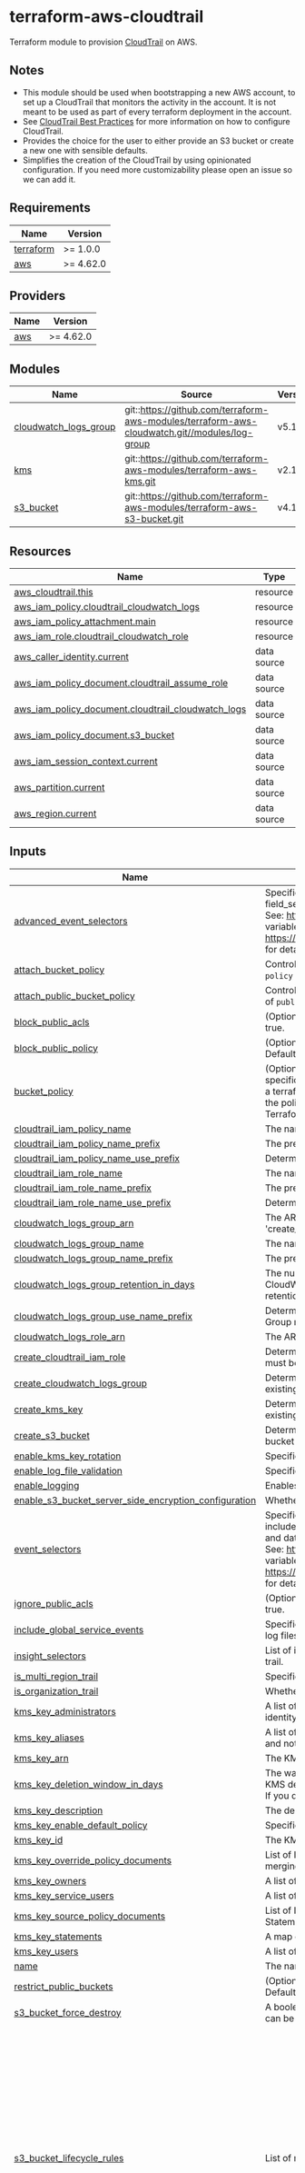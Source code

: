 # terraform-aws-cloudtrail

Terraform module to provision [CloudTrail](https://aws.amazon.com/cloudtrail/) on AWS.

## Notes

* This module should be used when bootstrapping a new AWS account, to set up a CloudTrail that monitors the activity in the account. It is not meant to be used as part of every terraform deployment in the account.
* See [CloudTrail Best Practices](https://aws.amazon.com/blogs/mt/aws-cloudtrail-best-practices/) for more information on how to configure CloudTrail.
* Provides the choice for the user to either provide an S3 bucket or create a new one with sensible defaults.
* Simplifies the creation of the CloudTrail by using opinionated configuration. If you need more customizability please open an issue so we can add it.

<!-- BEGINNING OF PRE-COMMIT-TERRAFORM DOCS HOOK -->
## Requirements

| Name | Version |
|------|---------|
| <a name="requirement_terraform"></a> [terraform](#requirement\_terraform) | >= 1.0.0 |
| <a name="requirement_aws"></a> [aws](#requirement\_aws) | >= 4.62.0 |

## Providers

| Name | Version |
|------|---------|
| <a name="provider_aws"></a> [aws](#provider\_aws) | >= 4.62.0 |

## Modules

| Name | Source | Version |
|------|--------|---------|
| <a name="module_cloudwatch_logs_group"></a> [cloudwatch\_logs\_group](#module\_cloudwatch\_logs\_group) | git::https://github.com/terraform-aws-modules/terraform-aws-cloudwatch.git//modules/log-group | v5.1.0 |
| <a name="module_kms"></a> [kms](#module\_kms) | git::https://github.com/terraform-aws-modules/terraform-aws-kms.git | v2.1.0 |
| <a name="module_s3_bucket"></a> [s3\_bucket](#module\_s3\_bucket) | git::https://github.com/terraform-aws-modules/terraform-aws-s3-bucket.git | v4.1.0 |

## Resources

| Name | Type |
|------|------|
| [aws_cloudtrail.this](https://registry.terraform.io/providers/hashicorp/aws/latest/docs/resources/cloudtrail) | resource |
| [aws_iam_policy.cloudtrail_cloudwatch_logs](https://registry.terraform.io/providers/hashicorp/aws/latest/docs/resources/iam_policy) | resource |
| [aws_iam_policy_attachment.main](https://registry.terraform.io/providers/hashicorp/aws/latest/docs/resources/iam_policy_attachment) | resource |
| [aws_iam_role.cloudtrail_cloudwatch_role](https://registry.terraform.io/providers/hashicorp/aws/latest/docs/resources/iam_role) | resource |
| [aws_caller_identity.current](https://registry.terraform.io/providers/hashicorp/aws/latest/docs/data-sources/caller_identity) | data source |
| [aws_iam_policy_document.cloudtrail_assume_role](https://registry.terraform.io/providers/hashicorp/aws/latest/docs/data-sources/iam_policy_document) | data source |
| [aws_iam_policy_document.cloudtrail_cloudwatch_logs](https://registry.terraform.io/providers/hashicorp/aws/latest/docs/data-sources/iam_policy_document) | data source |
| [aws_iam_policy_document.s3_bucket](https://registry.terraform.io/providers/hashicorp/aws/latest/docs/data-sources/iam_policy_document) | data source |
| [aws_iam_session_context.current](https://registry.terraform.io/providers/hashicorp/aws/latest/docs/data-sources/iam_session_context) | data source |
| [aws_partition.current](https://registry.terraform.io/providers/hashicorp/aws/latest/docs/data-sources/partition) | data source |
| [aws_region.current](https://registry.terraform.io/providers/hashicorp/aws/latest/docs/data-sources/region) | data source |

## Inputs

| Name | Description | Type | Default | Required |
|------|-------------|------|---------|:--------:|
| <a name="input_advanced_event_selectors"></a> [advanced\_event\_selectors](#input\_advanced\_event\_selectors) | Specifies an advanced event selector for fine-grained event logging. Includes name and field\_selectors.<br>See: https://www.terraform.io/docs/providers/aws/r/cloudtrail.html for details on this variable and https://docs.aws.amazon.com/awscloudtrail/latest/APIReference/API_EventSelector.html for details on the underlying API. | `any` | `[]` | no |
| <a name="input_attach_bucket_policy"></a> [attach\_bucket\_policy](#input\_attach\_bucket\_policy) | Controls if S3 bucket should have bucket policy attached (set to `true` to use value of `policy` as bucket policy) | `bool` | `true` | no |
| <a name="input_attach_public_bucket_policy"></a> [attach\_public\_bucket\_policy](#input\_attach\_public\_bucket\_policy) | Controls if S3 bucket should have public bucket policy attached (set to `true` to use value of `public_policy` as bucket policy) | `bool` | `true` | no |
| <a name="input_block_public_acls"></a> [block\_public\_acls](#input\_block\_public\_acls) | (Optional) Whether Amazon S3 should block public ACLs for this bucket. Defaults to true. | `bool` | `true` | no |
| <a name="input_block_public_policy"></a> [block\_public\_policy](#input\_block\_public\_policy) | (Optional) Whether Amazon S3 should block public bucket policies for this bucket. Defaults to true. | `bool` | `true` | no |
| <a name="input_bucket_policy"></a> [bucket\_policy](#input\_bucket\_policy) | (Optional) A valid bucket policy JSON document. Note that if the policy document is not specific enough (but still valid), Terraform may view the policy as constantly changing in a terraform plan. In this case, please make sure you use the verbose/specific version of the policy. For more information about building AWS IAM policy documents with Terraform, see the AWS IAM Policy Document Guide. | `string` | `null` | no |
| <a name="input_cloudtrail_iam_policy_name"></a> [cloudtrail\_iam\_policy\_name](#input\_cloudtrail\_iam\_policy\_name) | The name of the IAM policy to be created for the CloudTrail to send logs to CloudWatch. | `string` | `""` | no |
| <a name="input_cloudtrail_iam_policy_name_prefix"></a> [cloudtrail\_iam\_policy\_name\_prefix](#input\_cloudtrail\_iam\_policy\_name\_prefix) | The prefix to use for the IAM policy name. | `string` | `""` | no |
| <a name="input_cloudtrail_iam_policy_name_use_prefix"></a> [cloudtrail\_iam\_policy\_name\_use\_prefix](#input\_cloudtrail\_iam\_policy\_name\_use\_prefix) | Determines whether to use the CloudTrail name as a prefix for the IAM policy name. | `bool` | `true` | no |
| <a name="input_cloudtrail_iam_role_name"></a> [cloudtrail\_iam\_role\_name](#input\_cloudtrail\_iam\_role\_name) | The name of the IAM role to be created for the CloudTrail to send logs to CloudWatch. | `string` | `""` | no |
| <a name="input_cloudtrail_iam_role_name_prefix"></a> [cloudtrail\_iam\_role\_name\_prefix](#input\_cloudtrail\_iam\_role\_name\_prefix) | The prefix to use for the IAM role name. | `string` | `""` | no |
| <a name="input_cloudtrail_iam_role_name_use_prefix"></a> [cloudtrail\_iam\_role\_name\_use\_prefix](#input\_cloudtrail\_iam\_role\_name\_use\_prefix) | Determines whether to use the CloudTrail name as a prefix for the IAM role name. | `bool` | `true` | no |
| <a name="input_cloudwatch_logs_group_arn"></a> [cloudwatch\_logs\_group\_arn](#input\_cloudwatch\_logs\_group\_arn) | The ARN of the existing CloudWatch Log Group to be used if 'create\_cloudwatch\_log\_group' is set to false. | `string` | `""` | no |
| <a name="input_cloudwatch_logs_group_name"></a> [cloudwatch\_logs\_group\_name](#input\_cloudwatch\_logs\_group\_name) | The name of the CloudWatch Log Group to which CloudTrail events will be delivered. | `string` | `""` | no |
| <a name="input_cloudwatch_logs_group_name_prefix"></a> [cloudwatch\_logs\_group\_name\_prefix](#input\_cloudwatch\_logs\_group\_name\_prefix) | The prefix to use for the CloudWatch Log Group name. | `string` | `""` | no |
| <a name="input_cloudwatch_logs_group_retention_in_days"></a> [cloudwatch\_logs\_group\_retention\_in\_days](#input\_cloudwatch\_logs\_group\_retention\_in\_days) | The number of days log events are kept in CloudWatch Logs. When an object expires, CloudWatch Logs automatically deletes it. If you don't specify a value, the default retention period is never expire. | `number` | `90` | no |
| <a name="input_cloudwatch_logs_group_use_name_prefix"></a> [cloudwatch\_logs\_group\_use\_name\_prefix](#input\_cloudwatch\_logs\_group\_use\_name\_prefix) | Determines whether to use the CloudTrail name as a prefix for the CloudWatch Log Group name. | `bool` | `true` | no |
| <a name="input_cloudwatch_logs_role_arn"></a> [cloudwatch\_logs\_role\_arn](#input\_cloudwatch\_logs\_role\_arn) | The ARN of the role that the CloudTrail will assume to write to CloudWatch logs. | `string` | `""` | no |
| <a name="input_create_cloudtrail_iam_role"></a> [create\_cloudtrail\_iam\_role](#input\_create\_cloudtrail\_iam\_role) | Determines whether to create an IAM role for the CloudTrail. If not, an existing role name must be provided. | `bool` | `true` | no |
| <a name="input_create_cloudwatch_logs_group"></a> [create\_cloudwatch\_logs\_group](#input\_create\_cloudwatch\_logs\_group) | Determines whether to create a CloudWatch Log Group for CloudTrail logs. If not, an existing log group ARN must be provided. | `bool` | `true` | no |
| <a name="input_create_kms_key"></a> [create\_kms\_key](#input\_create\_kms\_key) | Determines whether to create a KMS key for encrypting CloudTrail logs. If not, an existing key ARN must be provided. | `bool` | `true` | no |
| <a name="input_create_s3_bucket"></a> [create\_s3\_bucket](#input\_create\_s3\_bucket) | Determines whether to create an S3 bucket for storing CloudTrail logs. If not, an existing bucket name must be provided. | `bool` | `true` | no |
| <a name="input_enable_kms_key_rotation"></a> [enable\_kms\_key\_rotation](#input\_enable\_kms\_key\_rotation) | Specifies whether key rotation is enabled. Defaults to `true` | `bool` | `true` | no |
| <a name="input_enable_log_file_validation"></a> [enable\_log\_file\_validation](#input\_enable\_log\_file\_validation) | Specifies whether log file integrity validation is enabled. | `bool` | `true` | no |
| <a name="input_enable_logging"></a> [enable\_logging](#input\_enable\_logging) | Enables logging for the trail. Defaults to true. | `bool` | `true` | no |
| <a name="input_enable_s3_bucket_server_side_encryption_configuration"></a> [enable\_s3\_bucket\_server\_side\_encryption\_configuration](#input\_enable\_s3\_bucket\_server\_side\_encryption\_configuration) | Whether to enable server-side encryption configuration. | `bool` | `true` | no |
| <a name="input_event_selectors"></a> [event\_selectors](#input\_event\_selectors) | Specifies an event selector for enabling data event logging. Fields include include\_management\_events, read\_write\_type, exclude\_management\_event\_sources, and data\_resources.<br>See: https://www.terraform.io/docs/providers/aws/r/cloudtrail.html for details on this variable and https://docs.aws.amazon.com/awscloudtrail/latest/APIReference/API_EventSelector.html for details on the underlying API. | `any` | `[]` | no |
| <a name="input_ignore_public_acls"></a> [ignore\_public\_acls](#input\_ignore\_public\_acls) | (Optional) Whether Amazon S3 should ignore public ACLs for this bucket. Defaults to true. | `bool` | `true` | no |
| <a name="input_include_global_service_events"></a> [include\_global\_service\_events](#input\_include\_global\_service\_events) | Specifies whether the trail is publishing events from global services such as IAM to the log files. | `bool` | `true` | no |
| <a name="input_insight_selectors"></a> [insight\_selectors](#input\_insight\_selectors) | List of insight types, such as ApiCallRateInsight and ApiErrorRateInsight, to log on the trail. | `list(string)` | `[]` | no |
| <a name="input_is_multi_region_trail"></a> [is\_multi\_region\_trail](#input\_is\_multi\_region\_trail) | Specifies whether the trail applies only to the current region or to all regions. | `bool` | `true` | no |
| <a name="input_is_organization_trail"></a> [is\_organization\_trail](#input\_is\_organization\_trail) | Whether the trail is an AWS Organizations trail. Defaults to false. | `bool` | `false` | no |
| <a name="input_kms_key_administrators"></a> [kms\_key\_administrators](#input\_kms\_key\_administrators) | A list of IAM ARNs for [key administrators](https://docs.aws.amazon.com/kms/latest/developerguide/key-policy-default.html#key-policy-default-allow-administrators). If no value is provided, the current caller identity is used to ensure at least one key admin is available | `list(string)` | `[]` | no |
| <a name="input_kms_key_aliases"></a> [kms\_key\_aliases](#input\_kms\_key\_aliases) | A list of aliases to create. Note - due to the use of `toset()`, values must be static strings and not computed values | `list(string)` | `[]` | no |
| <a name="input_kms_key_arn"></a> [kms\_key\_arn](#input\_kms\_key\_arn) | The KMS key ARN to use for encrypting CloudTrail logs. | `string` | `""` | no |
| <a name="input_kms_key_deletion_window_in_days"></a> [kms\_key\_deletion\_window\_in\_days](#input\_kms\_key\_deletion\_window\_in\_days) | The waiting period, specified in number of days. After the waiting period ends, AWS KMS deletes the KMS key. If you specify a value, it must be between `7` and `30`, inclusive. If you do not specify a value, it defaults to `30` | `number` | `null` | no |
| <a name="input_kms_key_description"></a> [kms\_key\_description](#input\_kms\_key\_description) | The description of the key as viewed in AWS console | `string` | `null` | no |
| <a name="input_kms_key_enable_default_policy"></a> [kms\_key\_enable\_default\_policy](#input\_kms\_key\_enable\_default\_policy) | Specifies whether to enable the default key policy. Defaults to `false` | `bool` | `false` | no |
| <a name="input_kms_key_id"></a> [kms\_key\_id](#input\_kms\_key\_id) | The KMS key ID to use for encrypting CloudTrail logs. | `string` | `""` | no |
| <a name="input_kms_key_override_policy_documents"></a> [kms\_key\_override\_policy\_documents](#input\_kms\_key\_override\_policy\_documents) | List of IAM policy documents that are merged together into the exported document. In merging, statements with non-blank `sid`s will override statements with the same `sid` | `list(string)` | `[]` | no |
| <a name="input_kms_key_owners"></a> [kms\_key\_owners](#input\_kms\_key\_owners) | A list of IAM ARNs for those who will have full key permissions (`kms:*`) | `list(string)` | `[]` | no |
| <a name="input_kms_key_service_users"></a> [kms\_key\_service\_users](#input\_kms\_key\_service\_users) | A list of IAM ARNs for [key service users](https://docs.aws.amazon.com/kms/latest/developerguide/key-policy-default.html#key-policy-service-integration) | `list(string)` | `[]` | no |
| <a name="input_kms_key_source_policy_documents"></a> [kms\_key\_source\_policy\_documents](#input\_kms\_key\_source\_policy\_documents) | List of IAM policy documents that are merged together into the exported document. Statements must have unique `sid`s | `list(string)` | `[]` | no |
| <a name="input_kms_key_statements"></a> [kms\_key\_statements](#input\_kms\_key\_statements) | A map of IAM policy [statements](https://registry.terraform.io/providers/hashicorp/aws/latest/docs/data-sources/iam_policy_document#statement) for custom permission usage | `any` | `[]` | no |
| <a name="input_kms_key_users"></a> [kms\_key\_users](#input\_kms\_key\_users) | A list of IAM ARNs for [key users](https://docs.aws.amazon.com/kms/latest/developerguide/key-policy-default.html#key-policy-default-allow-users) | `list(string)` | `[]` | no |
| <a name="input_name"></a> [name](#input\_name) | The name of the CloudTrail. | `string` | n/a | yes |
| <a name="input_restrict_public_buckets"></a> [restrict\_public\_buckets](#input\_restrict\_public\_buckets) | (Optional) Whether Amazon S3 should restrict public bucket policies for this bucket. Defaults to true. | `bool` | `true` | no |
| <a name="input_s3_bucket_force_destroy"></a> [s3\_bucket\_force\_destroy](#input\_s3\_bucket\_force\_destroy) | A boolean that indicates all objects should be deleted from the bucket so that the bucket can be destroyed without error. These objects are not recoverable. | `bool` | `false` | no |
| <a name="input_s3_bucket_lifecycle_rules"></a> [s3\_bucket\_lifecycle\_rules](#input\_s3\_bucket\_lifecycle\_rules) | List of maps containing configuration of object lifecycle management. | `any` | <pre>[<br>  {<br>    "abort_incomplete_multipart_upload_days": 7,<br>    "expiration": {<br>      "days": 365<br>    },<br>    "id": "whatever",<br>    "status": "Enabled",<br>    "transition": [<br>      {<br>        "days": 30,<br>        "storage_class": "STANDARD_IA"<br>      },<br>      {<br>        "days": 60,<br>        "storage_class": "GLACIER"<br>      },<br>      {<br>        "days": 180,<br>        "storage_class": "DEEP_ARCHIVE"<br>      }<br>    ]<br>  }<br>]</pre> | no |
| <a name="input_s3_bucket_name"></a> [s3\_bucket\_name](#input\_s3\_bucket\_name) | The name of the existing S3 bucket to be used if 'create\_s3\_bucket' is set to false. | `string` | `""` | no |
| <a name="input_s3_bucket_name_prefix"></a> [s3\_bucket\_name\_prefix](#input\_s3\_bucket\_name\_prefix) | The prefix to use for the S3 bucket name. | `string` | `""` | no |
| <a name="input_s3_bucket_name_use_prefix"></a> [s3\_bucket\_name\_use\_prefix](#input\_s3\_bucket\_name\_use\_prefix) | Determines whether to use the CloudTrail name as a prefix for the S3 bucket name. | `bool` | `true` | no |
| <a name="input_s3_bucket_server_side_encryption_configuration"></a> [s3\_bucket\_server\_side\_encryption\_configuration](#input\_s3\_bucket\_server\_side\_encryption\_configuration) | Map containing server-side encryption configuration. | `any` | `{}` | no |
| <a name="input_s3_bucket_versioning"></a> [s3\_bucket\_versioning](#input\_s3\_bucket\_versioning) | Map containing versioning configuration. | `map(string)` | <pre>{<br>  "enabled": false,<br>  "mfa_delete": false<br>}</pre> | no |
| <a name="input_s3_key_prefix"></a> [s3\_key\_prefix](#input\_s3\_key\_prefix) | S3 key prefix that follows the name of the bucket designated for log file delivery. | `string` | `"cloudtrail"` | no |
| <a name="input_sns_topic_name"></a> [sns\_topic\_name](#input\_sns\_topic\_name) | Name of the Amazon SNS topic defined for notification of log file delivery. | `string` | `null` | no |
| <a name="input_tags"></a> [tags](#input\_tags) | A map of tags to add to all taggable resources | `map(string)` | `{}` | no |

## Outputs

| Name | Description |
|------|-------------|
| <a name="output_cloudtrail_arn"></a> [cloudtrail\_arn](#output\_cloudtrail\_arn) | ARN of the cloudtrail |
| <a name="output_cloudtrail_home_region"></a> [cloudtrail\_home\_region](#output\_cloudtrail\_home\_region) | The region in which the cloudtrail was created |
| <a name="output_cloudtrail_id"></a> [cloudtrail\_id](#output\_cloudtrail\_id) | The name of the cloudtrail |
| <a name="output_cloudwatch_log_group_arn"></a> [cloudwatch\_log\_group\_arn](#output\_cloudwatch\_log\_group\_arn) | The ARN of the CloudWatch log group. |
| <a name="output_cloudwatch_log_group_name"></a> [cloudwatch\_log\_group\_name](#output\_cloudwatch\_log\_group\_name) | The name of the CloudWatch log group. |
| <a name="output_s3_bucket_arn"></a> [s3\_bucket\_arn](#output\_s3\_bucket\_arn) | The ARN of the bucket. |
| <a name="output_s3_bucket_id"></a> [s3\_bucket\_id](#output\_s3\_bucket\_id) | The name of the bucket. |
| <a name="output_s3_bucket_region"></a> [s3\_bucket\_region](#output\_s3\_bucket\_region) | The AWS region this bucket resides in. |
<!-- END OF PRE-COMMIT-TERRAFORM DOCS HOOK -->
